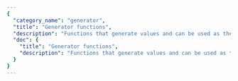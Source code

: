 ```yaml
---
{
  "category_name": "generator",
  "title": "Generator functions",
  "description": "Functions that generate values and can be used as the\nthe source for other functions and parameters.",
  "doc": {
    "title": "Generator functions",
    "description": "Functions that generate values and can be used as the\nthe source for other functions and parameters."
  }
}
---
```


